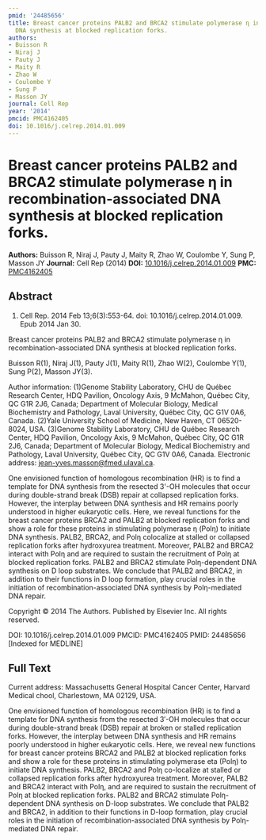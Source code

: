 ```yaml
---
pmid: '24485656'
title: Breast cancer proteins PALB2 and BRCA2 stimulate polymerase η in recombination-associated
  DNA synthesis at blocked replication forks.
authors:
- Buisson R
- Niraj J
- Pauty J
- Maity R
- Zhao W
- Coulombe Y
- Sung P
- Masson JY
journal: Cell Rep
year: '2014'
pmcid: PMC4162405
doi: 10.1016/j.celrep.2014.01.009
---
```


# Breast cancer proteins PALB2 and BRCA2 stimulate polymerase η in recombination-associated DNA synthesis at blocked replication forks.
**Authors:** Buisson R, Niraj J, Pauty J, Maity R, Zhao W, Coulombe Y, Sung P, Masson JY
**Journal:** Cell Rep (2014)
**DOI:** [10.1016/j.celrep.2014.01.009](https://doi.org/10.1016/j.celrep.2014.01.009)
**PMC:** [PMC4162405](https://www.ncbi.nlm.nih.gov/pmc/articles/PMC4162405/)

## Abstract

1. Cell Rep. 2014 Feb 13;6(3):553-64. doi: 10.1016/j.celrep.2014.01.009. Epub
2014  Jan 30.

Breast cancer proteins PALB2 and BRCA2 stimulate polymerase η in 
recombination-associated DNA synthesis at blocked replication forks.

Buisson R(1), Niraj J(1), Pauty J(1), Maity R(1), Zhao W(2), Coulombe Y(1), Sung 
P(2), Masson JY(3).

Author information:
(1)Genome Stability Laboratory, CHU de Québec Research Center, HDQ Pavilion, 
Oncology Axis, 9 McMahon, Québec City, QC G1R 2J6, Canada; Department of 
Molecular Biology, Medical Biochemistry and Pathology, Laval University, Québec 
City, QC G1V 0A6, Canada.
(2)Yale University School of Medicine, New Haven, CT 06520-8024, USA.
(3)Genome Stability Laboratory, CHU de Québec Research Center, HDQ Pavilion, 
Oncology Axis, 9 McMahon, Québec City, QC G1R 2J6, Canada; Department of 
Molecular Biology, Medical Biochemistry and Pathology, Laval University, Québec 
City, QC G1V 0A6, Canada. Electronic address: jean-yves.masson@fmed.ulaval.ca.

One envisioned function of homologous recombination (HR) is to find a template 
for DNA synthesis from the resected 3'-OH molecules that occur during 
double-strand break (DSB) repair at collapsed replication forks. However, the 
interplay between DNA synthesis and HR remains poorly understood in higher 
eukaryotic cells. Here, we reveal functions for the breast cancer proteins BRCA2 
and PALB2 at blocked replication forks and show a role for these proteins in 
stimulating polymerase η (Polη) to initiate DNA synthesis. PALB2, BRCA2, and 
Polη colocalize at stalled or collapsed replication forks after hydroxyurea 
treatment. Moreover, PALB2 and BRCA2 interact with Polη and are required to 
sustain the recruitment of Polη at blocked replication forks. PALB2 and BRCA2 
stimulate Polη-dependent DNA synthesis on D loop substrates. We conclude that 
PALB2 and BRCA2, in addition to their functions in D loop formation, play 
crucial roles in the initiation of recombination-associated DNA synthesis by 
Polη-mediated DNA repair.

Copyright © 2014 The Authors. Published by Elsevier Inc. All rights reserved.

DOI: 10.1016/j.celrep.2014.01.009
PMCID: PMC4162405
PMID: 24485656 [Indexed for MEDLINE]

## Full Text

Current address: Massachusetts General Hospital Cancer Center, Harvard Medical chool, Charlestown, MA 02129, USA.

One envisioned function of homologous recombination (HR) is to find a template for DNA synthesis from the resected 3′-OH molecules that occur during double-strand break (DSB) repair at broken or stalled replication forks. However, the interplay between DNA synthesis and HR remains poorly understood in higher eukaryotic cells. Here, we reveal new functions for breast cancer proteins BRCA2 and PALB2 at blocked replication forks and show a role for these proteins in stimulating polymerase eta (Polη) to initiate DNA synthesis. PALB2, BRCA2 and Polη co-localize at stalled or collapsed replication forks after hydroxyurea treatment. Moreover, PALB2 and BRCA2 interact with Polη, and are required to sustain the recruitment of Polη at blocked replication forks. PALB2 and BRCA2 stimulate Polη-dependent DNA synthesis on D-loop substrates. We conclude that PALB2 and BRCA2, in addition to their functions in D-loop formation, play crucial roles in the initiation of recombination-associated DNA synthesis by Polη-mediated DNA repair.
